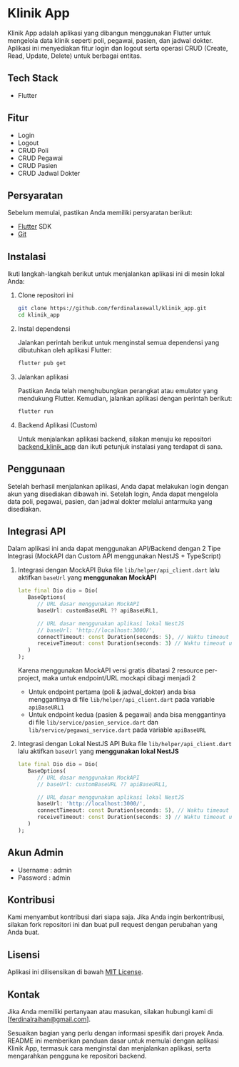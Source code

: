 # Klinik App

Klinik App adalah aplikasi yang dibangun menggunakan Flutter untuk mengelola data klinik seperti poli, pegawai, pasien, dan jadwal dokter. Aplikasi ini menyediakan fitur login dan logout serta operasi CRUD (Create, Read, Update, Delete) untuk berbagai entitas.

## Tech Stack

- Flutter

## Fitur

- Login
- Logout
- CRUD Poli
- CRUD Pegawai
- CRUD Pasien
- CRUD Jadwal Dokter

## Persyaratan

Sebelum memulai, pastikan Anda memiliki persyaratan berikut:

- [Flutter](https://flutter.dev/docs/get-started/install) SDK
- [Git](https://git-scm.com/) 

## Instalasi

Ikuti langkah-langkah berikut untuk menjalankan aplikasi ini di mesin lokal Anda:

1. Clone repositori ini

   ```sh
   git clone https://github.com/ferdinalaxewall/klinik_app.git
   cd klinik_app
   ```

2. Instal dependensi

   Jalankan perintah berikut untuk menginstal semua dependensi yang dibutuhkan oleh aplikasi Flutter:

   ```sh
   flutter pub get
   ```

3. Jalankan aplikasi

   Pastikan Anda telah menghubungkan perangkat atau emulator yang mendukung Flutter. Kemudian, jalankan aplikasi dengan perintah berikut:

   ```sh
   flutter run
   ```

4. Backend Aplikasi (Custom)

   Untuk menjalankan aplikasi backend, silakan menuju ke repositori [backend_klinik_app](https://github.com/ferdinalaxewall/backend_klinik_app) dan ikuti petunjuk instalasi yang terdapat di sana.

## Penggunaan

Setelah berhasil menjalankan aplikasi, Anda dapat melakukan login dengan akun yang disediakan dibawah ini. Setelah login, Anda dapat mengelola data poli, pegawai, pasien, dan jadwal dokter melalui antarmuka yang disediakan.

## Integrasi API

Dalam aplikasi ini anda dapat menggunakan API/Backend dengan 2 Tipe Integrasi (MockAPI dan Custom API menggunakan NestJS + TypeScript)

1. Integrasi dengan MockAPI
   Buka file `lib/helper/api_client.dart` lalu aktifkan `baseUrl` yang **menggunakan MockAPI**
   ```dart
   late final Dio dio = Dio(
      BaseOptions(
         // URL dasar menggunakan MockAPI
         baseUrl: customBaseURL ?? apiBaseURL1,

         // URL dasar menggunakan aplikasi lokal NestJS
         // baseUrl: 'http://localhost:3000/',
         connectTimeout: const Duration(seconds: 5), // Waktu timeout untuk koneksi
         receiveTimeout: const Duration(seconds: 3) // Waktu timeout untuk menerima data
      )
   );
   ```

   Karena menggunakan MockAPI versi gratis dibatasi 2 resource per-project, maka untuk endpoint/URL mockapi dibagi menjadi 2
   - Untuk endpoint pertama (poli & jadwal_dokter) anda bisa menggantinya di file `lib/helper/api_client.dart` pada variable `apiBaseURL1`
   - Untuk endpoint kedua (pasien & pegawai) anda bisa menggantinya di file `lib/service/pasien_service.dart` dan `lib/service/pegawai_service.dart` pada variable `apiBaseURL`

2. Integrasi dengan Lokal NestJS API 
   Buka file `lib/helper/api_client.dart` lalu aktifkan `baseUrl` yang **menggunakan lokal NestJS**
   ```dart
   late final Dio dio = Dio(
      BaseOptions(
         // URL dasar menggunakan MockAPI
         // baseUrl: customBaseURL ?? apiBaseURL1,

         // URL dasar menggunakan aplikasi lokal NestJS
         baseUrl: 'http://localhost:3000/',
         connectTimeout: const Duration(seconds: 5), // Waktu timeout untuk koneksi
         receiveTimeout: const Duration(seconds: 3) // Waktu timeout untuk menerima data
      )
   );
   ```

## Akun Admin
- Username : admin
- Password : admin

## Kontribusi

Kami menyambut kontribusi dari siapa saja. Jika Anda ingin berkontribusi, silakan fork repositori ini dan buat pull request dengan perubahan yang Anda buat.

## Lisensi

Aplikasi ini dilisensikan di bawah [MIT License](LICENSE).

## Kontak

Jika Anda memiliki pertanyaan atau masukan, silakan hubungi kami di [ferdinalraihan@gmail.com].


Sesuaikan bagian yang perlu dengan informasi spesifik dari proyek Anda. README ini memberikan panduan dasar untuk memulai dengan aplikasi Klinik App, termasuk cara menginstal dan menjalankan aplikasi, serta mengarahkan pengguna ke repositori backend.
